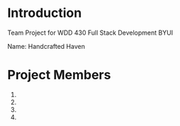 # Introduction 
Team Project for WDD 430 Full Stack Development BYUI

Name: Handcrafted Haven

# Project Members
1.	
2.	
3.	
4.	
